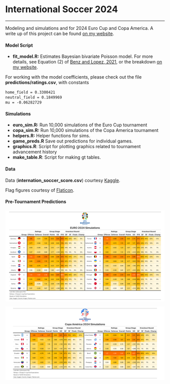 # International Soccer 2024 
---
Modeling and simulations and  for 2024 Euro Cup and Copa America. A write up of this project can be found [on my website](https://lukebenz.com/post/intl_soccer_2024/).


#### Model Script

* __fit_model.R:__ Estimates Bayesian bivariate Poisson model. For more details, see Equation (2) of [Benz and Lopez, 2021](https://arxiv.org/abs/2012.14949), or the breakdown [on my website](https://lukebenz.com/post/intl_soccer_2024/).

For working with the model coefficients, please check out the file __predictions/ratings.csv__, with constants 

```
home_field = 0.3300421
neutral_field = 0.1849969
mu = -0.06282729
```

#### Simulations

* __euro_sim.R:__ Run 10,000 simulations of the Euro Cup tournament
* __copa_sim.R:__ Run 10,000 simulations of the Copa America tournament
* __helpers.R:__ Helper functions for sims.
* __game_preds.R__ Save out predictions for individual games.
* __graphics.R__: Script for plotting graphics related to tournament advancement history
* __make_table.R__: Script for making gt tables.


#### Data
Data (__internation_soccer_score.csv__) courtesy [Kaggle](https://www.kaggle.com/martj42/international-football-results-from-1872-to-2017).

Flag figures courtesy of [Flaticon](https://www.flaticon.com/).



#### Pre-Tournament Predictions
![sim-results](figures/euro/euro_2024.png)

![sim-results](figures/copa/copa_2024.png)
